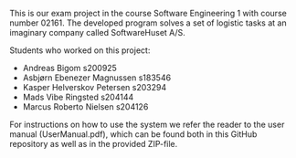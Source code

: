 This is our exam project in the course Software Engineering 1 with course number 02161. The developed program solves a set of logistic tasks at an imaginary company called SoftwareHuset A/S.

Students who worked on this project:

- Andreas Bigom s200925
- Asbjørn Ebenezer Magnussen s183546
- Kasper Helverskov Petersen s203294
- Mads Vibe Ringsted s204144
- Marcus Roberto Nielsen s204126

For instructions on how to use the system we refer the reader to the user manual (UserManual.pdf), which can be found both in this GitHub repository as well as in the provided ZIP-file.
